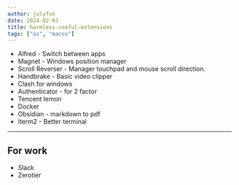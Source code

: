 ```yaml
---
author: julyfun
date: 2024-02-03
title: harmless-useful-extensions
tags: ["os", "macos"]
---
```

* Alfred - Switch between apps
* Magnet - Windows position manager
* Scroll Reverser - Manager touchpad and mouse scroll direction.
* Handbrake - Basic video clipper
* Clash for windows
* Authenticator - for 2 factor
* Tencent lemon
* Docker
* Obsidian - markdown to pdf
* Iterm2 - Better terminal

---

## For work

* Slack
* Zerotier

